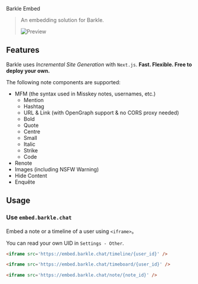 Barkle Embed

> An embedding solution for Barkle.
> 
> ![Preview](https://github.com/NarixHine/missbed/assets/127665924/1935d23f-e348-4b77-acf2-35de8b06706a)

## Features

Barkle uses *Incremental Site Generation* with `Next.js`. **Fast. Flexible. Free to deploy your own.**

The following note components are supported:
- MFM (the syntax used in Misskey notes, usernames, etc.)
  - Mention
  - Hashtag
  - URL & Link (with OpenGraph support & no CORS proxy needed)
  - Bold
  - Quote
  - Centre
  - Small
  - Italic
  - Strike
  - Code
- Renote
- Images (including NSFW Warning)
- Hide Content
- Enquête

## Usage

### Use `embed.barkle.chat`

Embed a note or a timeline of a user using `<iframe>`。

You can read your own UID in `Settings - Other`.

```html
<iframe src='https://embed.barkle.chat/timeline/{user_id}' />

<iframe src='https://embed.barkle.chat/timeboard/{user_id}' />

<iframe src='https://embed.barkle.chat/note/{note_id}' />
```
